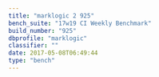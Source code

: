 ```yaml
---
title: "marklogic 2 925"
bench_suite: "17w19 CI Weekly Benchmark"
build_number: "925"
dbprofile: "marklogic"
classifier: ""
date: 2017-05-08T06:49:44
type: "bench"
---
```

